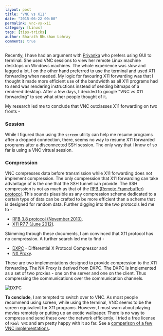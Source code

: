 ```yaml
---
layout: post
title: "VNC vs X11"
date: "2015-06-22 00:00"
permalink: vnc-vs-x11
category: [Linux]
tags: [tips-tricks]
author: Bharath Bhushan Lohray
comments: true
---
```


Recently, I have had an argument with [Priyanka](https://www.linkedin.com/pub/priyanka-mahale/15/b1b/b90) who prefers using GUI to terminal. She used VNC sessions to view her remote Linux machine desktops on Windows machines. The whole experience was slow and lagged a lot. I on the other hand preferred to use the terminal and used X11 forwarding when needed. My logic for favouring X11 forwarding was that I thought it made more efficient use of the bandwidth as all X11 programs had to send was rendering instructions instead of sending bitmaps of a rendered desktop. After a few days, I decided to google "VNC vs X11 forwarding" to see what other people thought of it.

My research led me to conclude that VNC outclasses X11 forwarding on two fronts -

### Session
While I figured than using the `screen` utility can help me resume programs after a dropped connection, there, seems no way to resume X11 forwarded programs after a disconnected SSH session. The only way that I know of so far is using a VNC virtual session.

### Compression
VNC compresses data before transmission while X11 forwarding does not implement compression. The only compression that X11 forwarding can take advantage of is the one that the SSH tunnel can provide. The SSH compression is not as much as that of the [RFB (Remote Framebuffer) protocol](https://en.wikipedia.org/wiki/RFB_protocol). This sounds plausible as any compression scheme dedicated to a certain type of data can be crafted to be more efficient than a scheme that is designed for random data. Further digging into the two protocols led me to -

* [RFB 3.8 protocol (November 2010)](https://www.realvnc.com/docs/rfbproto.pdf).
* [X11 R7.7 (June 2012)](http://www.x.org/releases/X11R7.7/doc/index.html).

Skimming through these documents, I am convinced that X11 protocol has no compression. A further search led me to find -

* [DXPC](http://www.vigor.nu/dxpc/) - Differential X Protocol Compressor and
* [NX Proxy](https://en.wikipedia.org/wiki/NX_technology).

These are two implementations designed to provide compression to the X11 forwarding. The NX Proxy is derived from DXPC. The DXPC is implemented as a set of two proxies - one on the server and one on the client. Thus compressing the communications over the communication channels.

![DXPC](http://cdn.bharath.lohray.com/weblog/im/vnc-vs-x11/X11ForwardingProxy.svg)

**To conclude**, I am tempted to switch over to VNC. As most people recommend using screen, while using the terminal, VNC seems to be the screen equivalent for X11 programs. However, I must warn about playing movies remotely or putting up an exotic wallpaper. There is no way to compress and send these over the network efficiently. I tried a free license of `Real VNC` and am pretty happy with it so far. See a [comparison of a few VNC implementations](http://www.dbuggr.com/milly/vnc-viewer-comparison-tightvnc-ultravnc-realvnc/).
